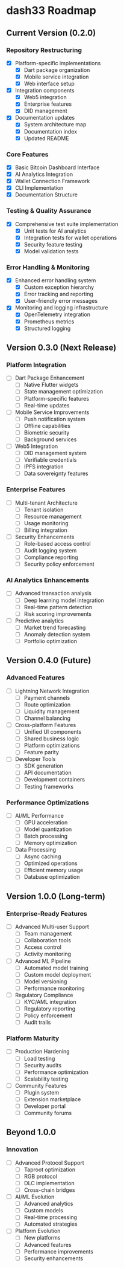 # dash33 Roadmap

## Current Version (0.2.0)

### Repository Restructuring
- [x] Platform-specific implementations
  - [x] Dart package organization
  - [x] Mobile service integration
  - [x] Web interface setup
- [x] Integration components
  - [x] Web5 integration
  - [x] Enterprise features
  - [x] DID management
- [x] Documentation updates
  - [x] System architecture map
  - [x] Documentation index
  - [x] Updated README

### Core Features
- [x] Basic Bitcoin Dashboard Interface
- [x] AI Analytics Integration
- [x] Wallet Connection Framework
- [x] CLI Implementation
- [x] Documentation Structure

### Testing & Quality Assurance 
- [x] Comprehensive test suite implementation
  - [x] Unit tests for AI analytics
  - [x] Integration tests for wallet operations
  - [x] Security feature testing
  - [x] Model validation tests

### Error Handling & Monitoring 
- [x] Enhanced error handling system
  - [x] Custom exception hierarchy
  - [x] Error tracking and reporting
  - [x] User-friendly error messages
- [x] Monitoring and logging infrastructure
  - [x] OpenTelemetry integration
  - [x] Prometheus metrics
  - [x] Structured logging

## Version 0.3.0 (Next Release)

### Platform Integration
- [ ] Dart Package Enhancement
  - [ ] Native Flutter widgets
  - [ ] State management optimization
  - [ ] Platform-specific features
  - [ ] Real-time updates

- [ ] Mobile Service Improvements
  - [ ] Push notification system
  - [ ] Offline capabilities
  - [ ] Biometric security
  - [ ] Background services

- [ ] Web5 Integration
  - [ ] DID management system
  - [ ] Verifiable credentials
  - [ ] IPFS integration
  - [ ] Data sovereignty features

### Enterprise Features
- [ ] Multi-tenant Architecture
  - [ ] Tenant isolation
  - [ ] Resource management
  - [ ] Usage monitoring
  - [ ] Billing integration

- [ ] Security Enhancements
  - [ ] Role-based access control
  - [ ] Audit logging system
  - [ ] Compliance reporting
  - [ ] Security policy enforcement

### AI Analytics Enhancements 
- [ ] Advanced transaction analysis
  - [ ] Deep learning model integration
  - [ ] Real-time pattern detection
  - [ ] Risk scoring improvements
- [ ] Predictive analytics
  - [ ] Market trend forecasting
  - [ ] Anomaly detection system
  - [ ] Portfolio optimization

## Version 0.4.0 (Future)

### Advanced Features
- [ ] Lightning Network Integration
  - [ ] Payment channels
  - [ ] Route optimization
  - [ ] Liquidity management
  - [ ] Channel balancing

- [ ] Cross-platform Features
  - [ ] Unified UI components
  - [ ] Shared business logic
  - [ ] Platform optimizations
  - [ ] Feature parity

- [ ] Developer Tools
  - [ ] SDK generation
  - [ ] API documentation
  - [ ] Development containers
  - [ ] Testing frameworks

### Performance Optimizations 
- [ ] AI/ML Performance
  - [ ] GPU acceleration
  - [ ] Model quantization
  - [ ] Batch processing
  - [ ] Memory optimization

- [ ] Data Processing
  - [ ] Async caching
  - [ ] Optimized operations
  - [ ] Efficient memory usage
  - [ ] Database optimization

## Version 1.0.0 (Long-term)

### Enterprise-Ready Features
- [ ] Advanced Multi-user Support
  - [ ] Team management
  - [ ] Collaboration tools
  - [ ] Access control
  - [ ] Activity monitoring

- [ ] Advanced ML Pipeline
  - [ ] Automated model training
  - [ ] Custom model deployment
  - [ ] Model versioning
  - [ ] Performance monitoring

- [ ] Regulatory Compliance
  - [ ] KYC/AML integration
  - [ ] Regulatory reporting
  - [ ] Policy enforcement
  - [ ] Audit trails

### Platform Maturity
- [ ] Production Hardening
  - [ ] Load testing
  - [ ] Security audits
  - [ ] Performance optimization
  - [ ] Scalability testing

- [ ] Community Features
  - [ ] Plugin system
  - [ ] Extension marketplace
  - [ ] Developer portal
  - [ ] Community forums

## Beyond 1.0.0

### Innovation
- [ ] Advanced Protocol Support
  - [ ] Taproot optimization
  - [ ] RGB protocol
  - [ ] DLC implementation
  - [ ] Cross-chain bridges

- [ ] AI/ML Evolution
  - [ ] Advanced analytics
  - [ ] Custom models
  - [ ] Real-time processing
  - [ ] Automated strategies

- [ ] Platform Evolution
  - [ ] New platforms
  - [ ] Advanced features
  - [ ] Performance improvements
  - [ ] Security enhancements
